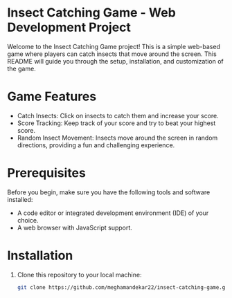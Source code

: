 # Insect Catching Game - Web Development Project

Welcome to the Insect Catching Game project! This is a simple web-based game where players can catch insects that move around the screen. This README will guide you through the setup, installation, and customization of the game.

# Game Features

- Catch Insects: Click on insects to catch them and increase your score.
- Score Tracking: Keep track of your score and try to beat your highest score.
- Random Insect Movement: Insects move around the screen in random directions, providing a fun and challenging experience.

# Prerequisites

Before you begin, make sure you have the following tools and software installed:

- A code editor or integrated development environment (IDE) of your choice.
- A web browser with JavaScript support.

# Installation

1. Clone this repository to your local machine:

   ```bash
   git clone https://github.com/meghamandekar22/insect-catching-game.git
